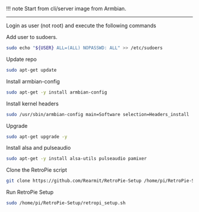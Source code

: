 !!! note
    Start from cli/server image from Armbian.

---
Login as user (not root) and execute the following commands


Add user to sudoers.
```bash
sudo echo "${USER} ALL=(ALL) NOPASSWD: ALL" >> /etc/sudoers
```

Update repo
```bash
sudo apt-get update
```

Install armbian-config
```bash
sudo apt-get -y install armbian-config
```

Install kernel headers
```bash
sudo /usr/sbin/armbian-config main=Software selection=Headers_install
```

Upgrade
```bash
sudo apt-get upgrade -y
```

Install alsa and pulseaudio
```bash
sudo apt-get -y install alsa-utils pulseaudio pamixer
```

Clone the RetroPie script
```bash
git clone https://github.com/Rearmit/RetroPie-Setup /home/pi/RetroPie-Setup -b armbian
```

Run RetroPie Setup
```bash
sudo /home/pi/RetroPie-Setup/retropi_setup.sh
```

